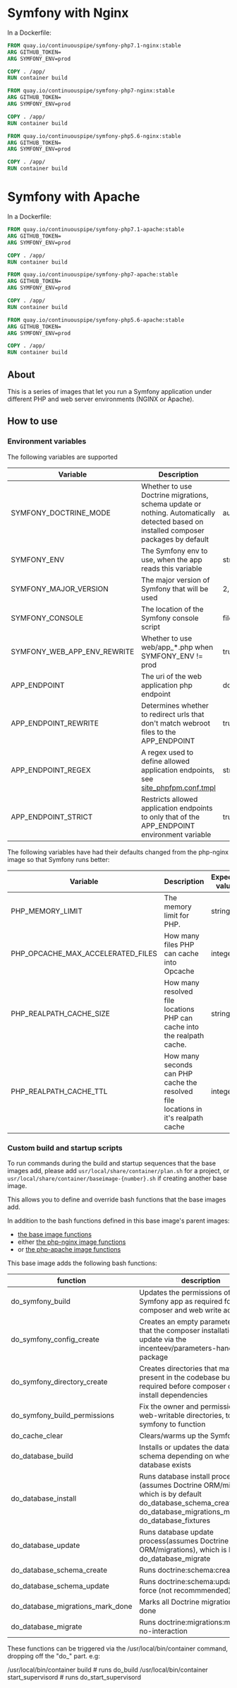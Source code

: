 # Symfony with Nginx

In a Dockerfile:
```Dockerfile
FROM quay.io/continuouspipe/symfony-php7.1-nginx:stable
ARG GITHUB_TOKEN=
ARG SYMFONY_ENV=prod

COPY . /app/
RUN container build
```

```Dockerfile
FROM quay.io/continuouspipe/symfony-php7-nginx:stable
ARG GITHUB_TOKEN=
ARG SYMFONY_ENV=prod

COPY . /app/
RUN container build
```

```Dockerfile
FROM quay.io/continuouspipe/symfony-php5.6-nginx:stable
ARG GITHUB_TOKEN=
ARG SYMFONY_ENV=prod

COPY . /app/
RUN container build
```

# Symfony with Apache

In a Dockerfile:
```Dockerfile
FROM quay.io/continuouspipe/symfony-php7.1-apache:stable
ARG GITHUB_TOKEN=
ARG SYMFONY_ENV=prod

COPY . /app/
RUN container build
```

```Dockerfile
FROM quay.io/continuouspipe/symfony-php7-apache:stable
ARG GITHUB_TOKEN=
ARG SYMFONY_ENV=prod

COPY . /app/
RUN container build
```

```Dockerfile
FROM quay.io/continuouspipe/symfony-php5.6-apache:stable
ARG GITHUB_TOKEN=
ARG SYMFONY_ENV=prod

COPY . /app/
RUN container build
```

## About

This is a series of images that let you run a Symfony application under different PHP and web server environments (NGINX or Apache).

## How to use

### Environment variables

The following variables are supported

Variable | Description | Expected values | Default
--- | --- | --- | ----
SYMFONY_DOCTRINE_MODE | Whether to use Doctrine migrations, schema update or nothing. Automatically detected based on installed composer packages by default | auto/migrations/schema/off | auto
SYMFONY_ENV | The Symfony env to use, when the app reads this variable | string | prod
SYMFONY_MAJOR_VERSION | The major version of Symfony that will be used | 2, 3 | auto-detected based on location of console script
SYMFONY_CONSOLE | The location of the Symfony console script | file path | auto-detected
SYMFONY_WEB_APP_ENV_REWRITE | Whether to use web/app_*.php when SYMFONY_ENV != prod | true, false | false
APP_ENDPOINT | The uri of the web application php endpoint | domain relative uri | auto-detected based on SYMFONY_ENV and SYMFONY_WEB_APP_ENV_REWRITE
APP_ENDPOINT_REWRITE | Determines whether to redirect urls that don't match webroot files to the APP_ENDPOINT | true/false | true
APP_ENDPOINT_REGEX | A regex used to define allowed application endpoints, see [site_phpfpm.conf.tmpl](https://github.com/continuouspipe/dockerfiles/blob/master/php-nginx/etc/confd/templates/nginx/site_phpfpm.conf.tmpl#L1) | string | auto-detected
APP_ENDPOINT_STRICT | Restricts allowed application endpoints to only that of the APP_ENDPOINT environment variable | true/false | true

The following variables have had their defaults changed from the php-nginx image so that Symfony runs better:

Variable | Description | Expected values | Default
--- | --- | --- | ----
PHP_MEMORY_LIMIT | The memory limit for PHP. | string | 256M
PHP_OPCACHE_MAX_ACCELERATED_FILES | How many files PHP can cache into Opcache | integer | 20000
PHP_REALPATH_CACHE_SIZE | How many resolved file locations PHP can cache into the realpath cache. | string | 4096K
PHP_REALPATH_CACHE_TTL | How many seconds can PHP cache the resolved file locations in it's realpath cache | integer | 600

### Custom build and startup scripts

To run commands during the build and startup sequences that the base images add,
please add `usr/local/share/container/plan.sh` for a project, or
`usr/local/share/container/baseimage-{number}.sh` if creating another base image.

This allows you to define and override bash functions that the base images add.

In addition to the bash functions defined in this base image's parent images:
* [the base image functions](../ubuntu/16.04/README.md#custom-build-and-startup-scripts)
* either [the php-nginx image functions](../php-nginx/README.md#custom-build-and-startup-scripts)
* or [the php-apache image functions](../php-apache/README.md#custom-build-and-startup-scripts)

This base image adds the following bash functions:

function | description | executed on
--- | --- | ---
do_symfony_build | Updates the permissions of the Symfony app as required for composer and web write access | do_composer
do_symfony_config_create | Creates an empty parameters.yml that the composer installation can update via the incenteev/parameters-handler package | do_symfony_build
do_symfony_directory_create | Creates directories that may not be present in the codebase but are required before composer can run to install dependencies | do_symfony_build
do_symfony_build_permissions | Fix the owner and permissions of the web-writable directories, to allow symfony to function | do_composer
do_cache_clear | Clears/warms up the Symfony cache | nothing by default
do_database_build | Installs or updates the database schema depending on whether the database exists | nothing by default
do_database_install | Runs database install process (assumes Doctrine ORM/migrations), which is by default do_database_schema_create, do_database_migrations_mark_done, do_database_fixtures | do_database_build
do_database_update | Runs database update process(assumes Doctrine ORM/migrations), which is by default do_database_migrate | do_database_build
do_database_schema_create | Runs doctrine:schema:create | do_database_install
do_database_schema_update | Runs doctrine:schema:update --force (not recommmended) | nothing by default
do_database_migrations_mark_done | Marks all Doctrine migrations as done | do_database_install
do_database_migrate | Runs doctrine:migrations:migrate --no-interaction | do_database_update

These functions can be triggered via the /usr/local/bin/container command, dropping off the "do_" part. e.g:

/usr/local/bin/container build # runs do_build
/usr/local/bin/container start_supervisord # runs do_start_supervisord
